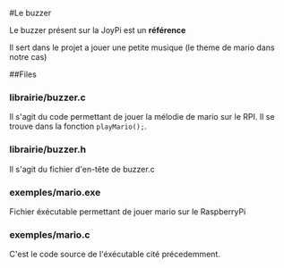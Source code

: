 #Le buzzer

Le buzzer présent sur la JoyPi est un **référence**

Il sert dans le projet a jouer une petite musique (le
 theme de mario dans notre cas)
 
##Files

### librairie/buzzer.c
Il s'agit du code permettant de jouer la mélodie de mario
sur le RPI. Il se trouve dans la fonction `playMario();`.

### librairie/buzzer.h
Il s'agit du fichier d'en-tête de buzzer.c

### exemples/mario.exe
Fichier éxécutable permettant de jouer mario sur le RaspberryPi

### exemples/mario.c 
C'est le code source de l'éxécutable cité précedemment.